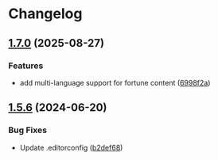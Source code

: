 # Changelog

## [1.7.0](https://github.com/rubiin/fortune.nvim/compare/v1.6.1...v1.7.0) (2025-08-27)


### Features

* add multi-language support for fortune content ([6998f2a](https://github.com/rubiin/fortune.nvim/commit/6998f2af5b1bd828ed29b4ce74d029c98fd47049))

## [1.5.6](https://github.com/rubiin/fortune.nvim/compare/v1.5.5...v1.5.6) (2024-06-20)


### Bug Fixes

* Update .editorconfig ([b2def68](https://github.com/rubiin/fortune.nvim/commit/b2def682ae11d1401d29038c3a2ab8cad7f682b0))

